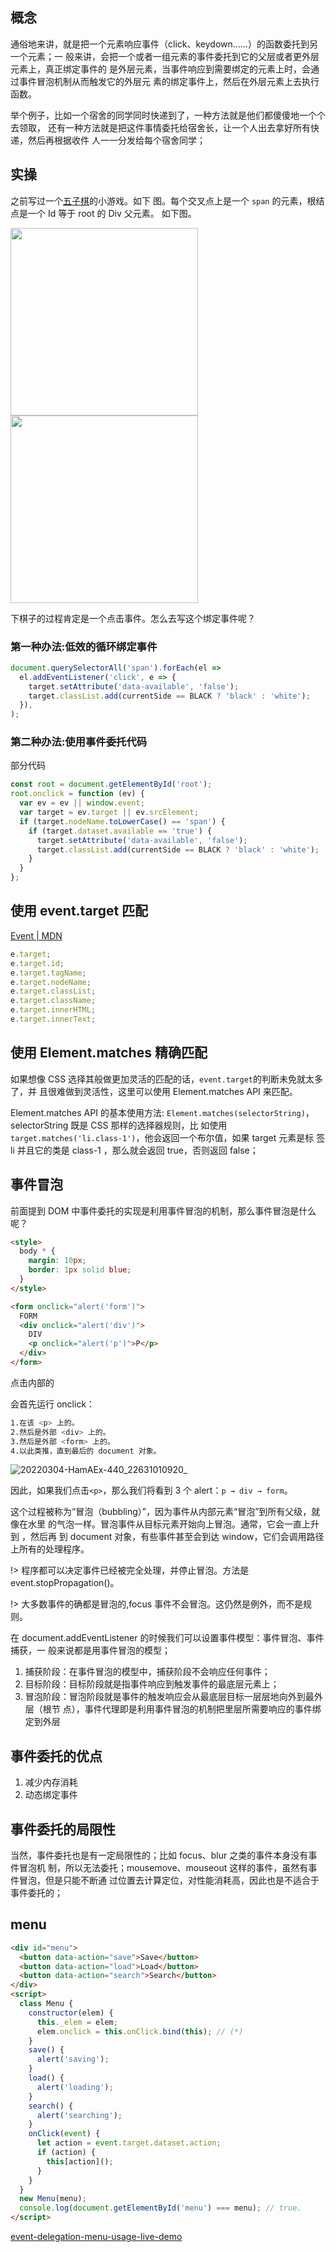 ## 概念

通俗地来讲，就是把一个元素响应事件（click、keydown……）的函数委托到另一个元素；一
般来讲，会把一个或者一组元素的事件委托到它的父层或者更外层元素上，真正绑定事件的
是外层元素，当事件响应到需要绑定的元素上时，会通过事件冒泡机制从而触发它的外层元
素的绑定事件上，然后在外层元素上去执行函数。

举个例子，比如一个宿舍的同学同时快递到了，一种方法就是他们都傻傻地一个个去领取，
还有一种方法就是把这件事情委托给宿舍长，让一个人出去拿好所有快递，然后再根据收件
人一一分发给每个宿舍同学；

## 实操

之前写过一个[五子棋](http://localhost:3000/html/Gobang/index.html)的小游戏。如下
图。每个交叉点上是一个 `span` 的元素，根结点是一个 Id 等于 root 的 Div 父元素。
如下图。

<div class='lightbox'>
<img src="https://loremxuetengfei.oss-cn-beijing.aliyuncs.com/Event-delegation-1.jpg" width='300px' />
<div></div>
<img src="https://loremxuetengfei.oss-cn-beijing.aliyuncs.com/Event-delegation-2.jpg" width='300px' />
</div>

下棋子的过程肯定是一个点击事件。怎么去写这个绑定事件呢？

### 第一种办法:低效的循环绑定事件

```javascript
document.querySelectorAll('span').forEach(el =>
  el.addEventListener('click', e => {
    target.setAttribute('data-available', 'false');
    target.classList.add(currentSide == BLACK ? 'black' : 'white');
  }),
);
```

### 第二种办法:使用事件委托代码

部分代码

```javascript
const root = document.getElementById('root');
root.onclick = function (ev) {
  var ev = ev || window.event;
  var target = ev.target || ev.srcElement;
  if (target.nodeName.toLowerCase() == 'span') {
    if (target.dataset.available == 'true') {
      target.setAttribute('data-available', 'false');
      target.classList.add(currentSide == BLACK ? 'black' : 'white');
    }
  }
};
```

## 使用 event.target 匹配

[Event | MDN](https://developer.mozilla.org/zh-CN/docs/Web/API/Event)

```javascript
e.target;
e.target.id;
e.target.tagName;
e.target.nodeName;
e.target.classList;
e.target.className;
e.target.innerHTML;
e.target.innerText;
```

## 使用 Element.matches 精确匹配

如果想像 CSS 选择其般做更加灵活的匹配的话，`event.target`的判断未免就太多了，并
且很难做到灵活性，这里可以使用 Element.matches API 来匹配。

Element.matches API 的基本使用方法:
`Element.matches(selectorString)`，selectorString 既是 CSS 那样的选择器规则，比
如使用 `target.matches('li.class-1')`，他会返回一个布尔值，如果 target 元素是标
签 li 并且它的类是 class-1 ，那么就会返回 true，否则返回 false；

## 事件冒泡

前面提到 DOM 中事件委托的实现是利用事件冒泡的机制，那么事件冒泡是什么呢？

```html
<style>
  body * {
    margin: 10px;
    border: 1px solid blue;
  }
</style>

<form onclick="alert('form')">
  FORM
  <div onclick="alert('div')">
    DIV
    <p onclick="alert('p')">P</p>
  </div>
</form>
```

点击内部的 <p> 会首先运行 onclick：

```bash
1.在该 <p> 上的。
2.然后是外部 <div> 上的。
3.然后是外部 <form> 上的。
4.以此类推，直到最后的 document 对象。
```

![20220304-HamAEx-440_22631010920_](https://loremxuetengfei.oss-cn-beijing.aliyuncs.com/20220304-HamAEx-440_22631010920_.jpg)

因此，如果我们点击`<p>`，那么我们将看到 3 个 alert：`p → div → form`。

这个过程被称为“冒泡（bubbling）”，因为事件从内部元素“冒泡”到所有父级，就像在水里
的气泡一样。冒泡事件从目标元素开始向上冒泡。通常，它会一直上升到 <html>，然后再
到 document 对象，有些事件甚至会到达 window，它们会调用路径上所有的处理程序。

!> 程序都可以决定事件已经被完全处理，并停止冒泡。方法是
event.stopPropagation()。

!> 大多数事件的确都是冒泡的,focus 事件不会冒泡。这仍然是例外，而不是规则。

在 document.addEventListener 的时候我们可以设置事件模型：事件冒泡、事件捕获，一
般来说都是用事件冒泡的模型；

1. 捕获阶段：在事件冒泡的模型中，捕获阶段不会响应任何事件；
2. 目标阶段：目标阶段就是指事件响应到触发事件的最底层元素上；
3. 冒泡阶段：冒泡阶段就是事件的触发响应会从最底层目标一层层地向外到最外层（根节
   点），事件代理即是利用事件冒泡的机制把里层所需要响应的事件绑定到外层

## 事件委托的优点

1. 减少内存消耗
2. 动态绑定事件

## 事件委托的局限性

当然，事件委托也是有一定局限性的；比如 focus、blur 之类的事件本身没有事件冒泡机
制，所以无法委托；mousemove、mouseout 这样的事件，虽然有事件冒泡，但是只能不断通
过位置去计算定位，对性能消耗高，因此也是不适合于事件委托的；

## menu

```html
<div id="menu">
  <button data-action="save">Save</button>
  <button data-action="load">Load</button>
  <button data-action="search">Search</button>
</div>
<script>
  class Menu {
    constructor(elem) {
      this._elem = elem;
      elem.onclick = this.onClick.bind(this); // (*)
    }
    save() {
      alert('saving');
    }
    load() {
      alert('loading');
    }
    search() {
      alert('searching');
    }
    onClick(event) {
      let action = event.target.dataset.action;
      if (action) {
        this[action]();
      }
    }
  }
  new Menu(menu);
  console.log(document.getElementById('menu') === menu); // true.
</script>
```

[event-delegation-menu-usage-live-demo](https://xuetengfei.github.io/html/event-delegation-usage-demo.html)
